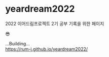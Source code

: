 # yeardream2022
2022 이어드림프로젝트 2기 공부 기록을 위한 페이지

😎

...Building...   
https://rum-j.github.io/yeardream2022/
